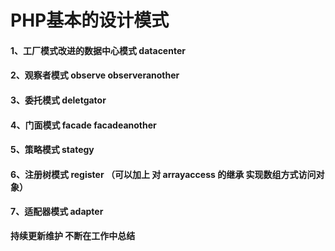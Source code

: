 # PHP基本的设计模式
#### 1、工厂模式改进的数据中心模式 datacenter
#### 2、观察者模式 observe observeranother
#### 3、委托模式 deletgator
#### 4、门面模式 facade facadeanother
#### 5、策略模式 stategy
#### 6、注册树模式 register （可以加上 对 arrayaccess 的继承 实现数组方式访问对象）
#### 7、适配器模式 adapter 

**持续更新维护 不断在工作中总结**